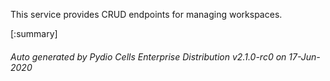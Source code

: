 






This service provides CRUD endpoints for managing workspaces.

[:summary]

###### Auto generated by Pydio Cells Enterprise Distribution v2.1.0-rc0 on 17-Jun-2020
